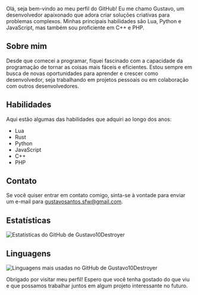 Olá, seja bem-vindo ao meu perfil do GitHub! Eu me chamo Gustavo, um desenvolvedor apaixonado que adora criar soluções criativas para problemas complexos. Minhas principais habilidades são Lua, Python e JavaScript, mas também sou proficiente em C++ e PHP.

## Sobre mim

Desde que comecei a programar, fiquei fascinado com a capacidade da programação de tornar as coisas mais fáceis e eficientes. Estou sempre em busca de novas oportunidades para aprender e crescer como desenvolvedor, seja trabalhando em projetos pessoais ou em colaboração com outros desenvolvedores.

## Habilidades

Aqui estão algumas das habilidades que adquiri ao longo dos anos:

- Lua
- Rust
- Python
- JavaScript
- C++
- PHP

## Contato

Se você quiser entrar em contato comigo, sinta-se à vontade para enviar um e-mail para gustavosantos.sfw@gmail.com.

## Estatísticas

![Estatísticas do GitHub de Gustavo10Destroyer](https://github-readme-stats.vercel.app/api?username=Gustavo10Destroyer&show_icons=true&count_private=true&theme=dark)

## Linguagens

![Linguagens mais usadas no GitHub de Gustavo10Destroyer](https://github-readme-stats.vercel.app/api/top-langs/?username=Gustavo10Destroyer&layout=compact&theme=dark)

Obrigado por visitar meu perfil! Espero que você tenha gostado do que viu e que possamos trabalhar juntos em algum projeto interessante no futuro.

